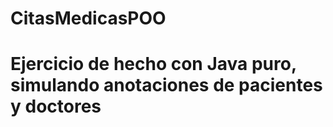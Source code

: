# CitasMedicasPOO

# Ejercicio de hecho con Java puro, simulando anotaciones de pacientes y doctores
